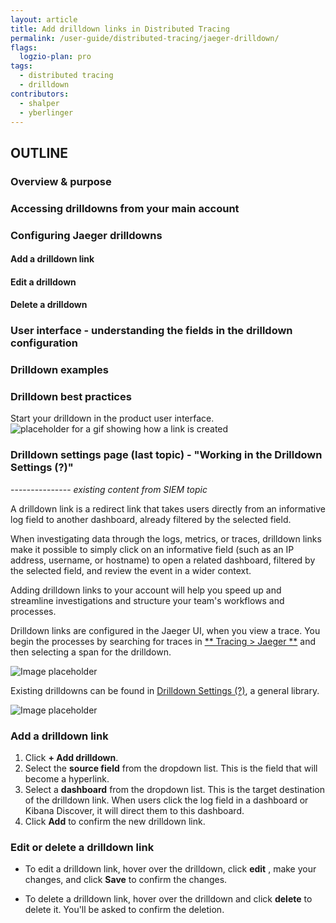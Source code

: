 ```yaml
---
layout: article
title: Add drilldown links in Distributed Tracing
permalink: /user-guide/distributed-tracing/jaeger-drilldown/
flags:
  logzio-plan: pro
tags:
  - distributed tracing
  - drilldown
contributors:
  - shalper
  - yberlinger
---
```



## OUTLINE


### Overview & purpose


### Accessing drilldowns from your main account


### Configuring Jaeger drilldowns


#### Add a drilldown link


#### Edit a drilldown


#### Delete a drilldown


### User interface - understanding the fields in the drilldown configuration


### Drilldown examples


### Drilldown best practices

Start your drilldown in the product user interface. ![placeholder for a gif showing how a link is created](https://dytvr9ot2sszz.cloudfront.net/logz-docs/...)



### Drilldown settings page (last topic) - "Working in the Drilldown Settings (?)"


--------------- _existing content from SIEM topic_

A drilldown link is a redirect link that takes users directly from an informative log field to another dashboard, already filtered by the selected field.

When investigating data through the logs, metrics, or traces, drilldown links make it possible to simply click on an informative field (such as an IP address, username, or hostname) to open a related dashboard, filtered by the selected field, and review the event in a wider context.

Adding drilldown links to your account will help you speed up and streamline investigations and structure your team's workflows and processes.

Drilldown links are configured in the Jaeger UI, when you view a trace. You begin the processes by searching for traces in [** Tracing > Jaeger **](https://app.logz.io/#/dashboard/jaeger/search) and then selecting a span for the drilldown.

![Image placeholder](https://dytvr9ot2sszz.cloudfront.net/logz-docs/....)

Existing drilldowns can be found in [Drilldown Settings (?)](https://app.logz.io/#/dashboard/settings/drilldowns), a general library.  <!--Need the actual link -->

![Image placeholder](https://dytvr9ot2sszz.cloudfront.net/logz-docs/....)



### Add a drilldown link

1. Click **+ Add drilldown**.
2. Select the **source field** from the dropdown list. This is the field that will become a hyperlink.
3. Select a **dashboard** from the dropdown list. This is the target destination of the drilldown link. When users click the log field in a dashboard or Kibana Discover, it will direct them to this dashboard.
4. Click **Add** to confirm the new drilldown link.

### Edit or delete a drilldown link

* To edit a drilldown link, hover over the drilldown, click **edit** <i class="li li-pencil"></i>, make your changes, and click **Save** to confirm the changes.

* To delete a drilldown link, hover over the drilldown and click **delete** <i class="li li-trash"></i> to delete it. You'll be asked to confirm the deletion.


<!-- ### Example

Your Logz.io Security account comes with a few drilldown links preconfigured by default.

For example, IP addresses in the [Threat Overview dashboard](https://app.logz.io/#/dashboard/security/threats/overview) function as drilldown links that direct you to the **IP Investigation** dashboard in your account. This helps to speed up the investigation and to structure your team's workflow.

Drilldown links maintain context, such that any filters and time range settings already applied, will be kept.

![IP addresses function as drilldown links](https://dytvr9ot2sszz.cloudfront.net/logz-docs/siem/drilldown-example.png) -->


